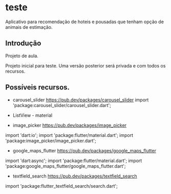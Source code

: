 # teste

Aplicativo para recomendação de hoteis e pousadas que tenham opção de animais de estimação.

## Introdução

Projeto de aula.

Projeto inicial para teste. Uma versão posterior será privada e com todos os recursos.

## Possíveis recursos.

- carousel_slider
https://pub.dev/packages/carousel_slider
import 'package:carousel_slider/carousel_slider.dart';

- ListView - material

- image_picker
https://pub.dev/packages/image_picker

import 'dart:io';
import 'package:flutter/material.dart';
import 'package:image_picker/image_picker.dart';

- google_maps_flutter
https://pub.dev/packages/google_maps_flutter

import 'dart:async';
import 'package:flutter/material.dart';
import 'package:google_maps_flutter/google_maps_flutter.dart';


- textfield_search
https://pub.dev/packages/textfield_search

import 'package:flutter_textfield_search/search.dart';




